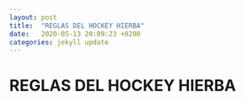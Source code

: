 ```yaml
---
layout: post
title:  "REGLAS DEL HOCKEY HIERBA"
date:   2020-05-13 20:09:23 +0200
categories: jekyll update
---
```


# REGLAS DEL HOCKEY HIERBA
